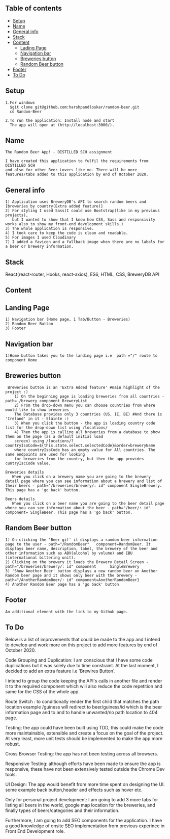 ## Table of contents

- [Setup](#setup)
- [Name](#name)
- [General info](#general-info)
- [Stack](#stack)
- [Content](#content)
  - [Lading Page](#landing-page)
  - [Navigation bar](#navigation-bar)
  - [Breweries button](#breweries-button)
  - [Random Beer button](#Random-beer-button)
- [Footer](#footer)
- [To Do](#to-do)

## Setup

    1.For windows
      $git clone git@github.com:harshpandloskar/random-beer.git
      cd Random-Beer

    2.To run the application: Install node and start
      The app will open at (http://localhost:3000/).

## Name

    The Random Beer App! - DISTILLED SCH assignment

    I have created this application to fulfil the requirements from DISTILLED SCH
    and also for other Beer Lovers like me. There will be more features/tabs added to this application by end of October 2020.

## General info

    1) Application uses BreweryDB's API to search random beers and [breweries by country(Extra added feature)]
    2) For styling I used Sass(I could use Bootstrap(like in my previous projects),
       but I wanted to show that I know how CSS, Sass and responsivity works also to show my front-end development skills.)
    3) The whole application is responsive.
    4) I took care to keep the code is clean and readable.
    5) For images I used Cloudinary
    7) I added a favicon and a fallback image when there are no labels for a beer or brewery information.

## Stack

React(react-router, Hooks, react-axios), ES6, HTML, CSS, BreweryDB API

## Content

## Landing Page

    1) Navigation bar (Home page, 1 Tab/Button - Breweries)
    2) Random Beer Button
    3) Footer

## Navigation bar

    1)Home button takes you to the landing page i.e  path ="/" route to component Home

## Breweries button

     Breweries button is an 'Extra Added feature' #main highlight of the project :)
        1) On the beginning page is loading breweries from all countries - path= /brewery component BreweryList
        2) From the drop-down menu you can choose countries from where would like to show breweries
        The Database provides only 3 countries (US, IE, BE) #And there is 'Ireland' in it - Sláinte :)
        3) When you click the button - the app is loading country code list for the drop-down list using /locations/
        4) Then the app is calling all breweries from a database to show them on the page (as a default initial load
        screen) using /locations/?countryIsoCode=${this.state.select.selectedCode}&order=breweryName
        where countryIsoCode has an empty value for All countries. The same endpoints are used for looking
        for breweries from the country, but then the app provides cuntryIscCode value.

    Breweries details
       When you click on a brewery name you are going to the brewery detail page where you can see information about a brewery and list of their beers - path="/breweries/brewery/: id" component SingleBrewery. This page has a 'go back' button.

    Beers details
       When you click on a beer name you are going to the beer detail page where you can see information about the beer - path="/beer/: id" component= SingleBeer. This page has a 'go back' button.

## Random Beer button

    1) On clicking the 'Beer gif' it displays a random beer information page to the user - path="/RandomBeer"   component=RandomBeer. It displays beer name, description, label, the brewery of the beer and other information such as ABV(alcohol by volume) and IBU (international bittering unit).
    2) Clicking on the brewery it loads the Brewery Detail Screen - path="/breweries/brewery/: id" component      SingleBrewery
    3) 'Show Another Beer' button displays a new random beer on Another Random beer page and it shows only beer with the brewery - path="/AnotherRandomBeer/: id" component=AnotherRandomBeer}
    4) Another Random Beer page has a 'go back' button

## Footer

    An additional element with the link to my Github page.

## To Do

Below is a list of improvements that could be made to the app and I intend to develop and work more on this project to add more features by end of October 2020.

Code Grouping and Duplication: I am conscious that I have some code duplications but it was solely due to time constraint. At the last moment, I decided to add an extra feature i.e 'Brewires Button'.

I intend to group the code keeping the API's calls in another file and render it to the required component which will also reduce the code repetition and same for the CSS of the whole app.

Route Switch : to conditionally render the first child that matches the path location example /guiness will redirect to beer/guiness/id which is the beer information page and to and to handle unwanted/no path location to 404 page.

Testing: the app could have been built using TDD, this could make the code more maintainable, extensible and create a focus on the goal of the project. At very least, more unit tests should be implemented to make the app more robust.

Cross Browser Testing: the app has not been testing across all browsers.

Responsive Testing: although efforts have been made to ensure the app is responsive, these have not been extensively tested outside the Chrome Dev tools.

UI Design: The app would benefit from more time spent on designing the UI. some example back button,header and effects such as hover etc.

Only for personal project development: I am going to add 3 more tabs for listing all beers in the world, google map location for the breweries, and finally types of beers/categories and their information.

Furthermore, I am going to add SEO components for the application. I have a good knowledge of onsite SEO implementation from previous experince in Front End Development role.
